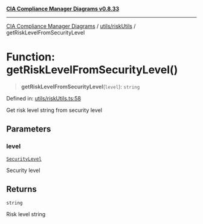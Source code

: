 [**CIA Compliance Manager Diagrams v0.8.33**](../../../README.md)

***

[CIA Compliance Manager Diagrams](../../../modules.md) / [utils/riskUtils](../README.md) / getRiskLevelFromSecurityLevel

# Function: getRiskLevelFromSecurityLevel()

> **getRiskLevelFromSecurityLevel**(`level`): `string`

Defined in: [utils/riskUtils.ts:58](https://github.com/Hack23/cia-compliance-manager/blob/1f4f2c51bc48d917eff1eb43881cee05d381f406/src/utils/riskUtils.ts#L58)

Get risk level string from security level

## Parameters

### level

[`SecurityLevel`](../../../types/cia/type-aliases/SecurityLevel.md)

Security level

## Returns

`string`

Risk level string
